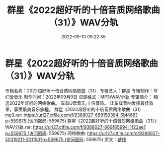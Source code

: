 ﻿---
title: 群星《2022超好听的十倍音质网络歌曲（31）》WAV分轨
date: 2022-09-10 09:22:55
categories: WAV车载音乐、镜像
tags: 华语中文
---
# 群星《2022超好听的十倍音质网络歌曲（31）》WAV分轨

专辑名称：2022超好听十倍音质网络歌曲（31）
专辑艺人：群星
专辑制作：爷们爱音乐
制作时间：2022年09月9日
资源格式：MP3\WAV分轨
专辑简介：
精选2022年好听的网络歌曲。
车载U盘音乐,十倍音质。
让车载音响发挥最佳效果，享受最美音乐旅程。
群星《2022超好听的十倍音质网络歌曲（31）mp3.rar: https://url27.ctfile.com/f/9388027-669150384-6bf466?p=559675 (访问密码:
559675)
群星《2022超好听的十倍音质网络歌曲（31）》WAV分轨.rar: https://url27.ctfile.com/f/9388027-669165994-1f22ae?p=559675 (访问密码:
559675)
网络歌曲: https://url27.ctfile.com/d/9388027-50319211-301150?p=559675 (访问密码:
559675)
原文：[链接](https://blog.sina.com.cn/s/blog_1647c7e7601030zc7.html)